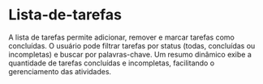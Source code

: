 # Lista-de-tarefas
A lista de tarefas permite adicionar, remover e marcar tarefas como concluídas. O usuário pode filtrar tarefas por status (todas, concluídas ou incompletas) e buscar por palavras-chave. Um resumo dinâmico exibe a quantidade de tarefas concluídas e incompletas, facilitando o gerenciamento das atividades.

